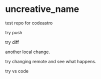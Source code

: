 # uncreative_name
test repo for codeastro

try push

try diff

another local change.

try changing remote and see what happens.


try vs code